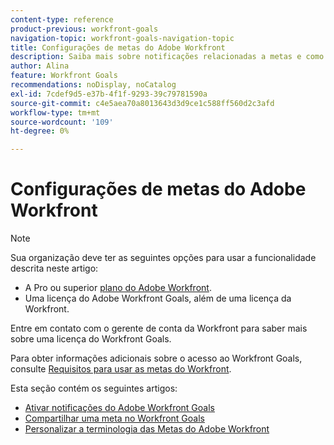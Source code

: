 ```yaml
---
content-type: reference
product-previous: workfront-goals
navigation-topic: workfront-goals-navigation-topic
title: Configurações de metas do Adobe Workfront
description: Saiba mais sobre notificações relacionadas a metas e como compartilhar uma meta no Adobe Workfront Goals nos artigos a seguir.
author: Alina
feature: Workfront Goals
recommendations: noDisplay, noCatalog
exl-id: 7cdef9d5-e37b-4f1f-9293-39c79781590a
source-git-commit: c4e5aea70a8013643d3d9ce1c588ff560d2c3afd
workflow-type: tm+mt
source-wordcount: '109'
ht-degree: 0%

---
```


# Configurações de metas do Adobe Workfront

<!--drafted for P&P new model: the note at the top will need to be replaced with this:

Your organization must have the following to use the functionality described in this article:

* For the legacy plan and license structure: 

  * A Pro or higher [Adobe Workfront plan](https://www.workfront.com/plans). 
  * An Adobe Workfront Goals license in addition to a Workfront license.

* For the current plan and license structure:

  * An Ultimate plan 
    
    Or
    
    An additional license for Adobe Workfront Goals for the Prime or Select Adobe Workfront plans. <is there a link we can add here for the plans and what they contain?!>

Contact your Workfront account manager to learn about a Workfront Goals license.

For additional information about access to Workfront Goals, see [Requirements to use Workfront Goals](../workfront-goals/goal-management/access-needed-for-wf-goals.md).
-->

>[!NOTE]
>
>Sua organização deve ter as seguintes opções para usar a funcionalidade descrita neste artigo:
>
>* A Pro ou superior [plano do Adobe Workfront](https://www.workfront.com/plans).
>* Uma licença do Adobe Workfront Goals, além de uma licença da Workfront.
>
>  Entre em contato com o gerente de conta da Workfront para saber mais sobre uma licença do Workfront Goals.
>
>Para obter informações adicionais sobre o acesso ao Workfront Goals, consulte [Requisitos para usar as metas do Workfront](../../workfront-goals/goal-management/access-needed-for-wf-goals.md).

Esta seção contém os seguintes artigos:

* [Ativar notificações do Adobe Workfront Goals](../../workfront-goals/workfront-goals-settings/wf-goals-notifications.md)
* [Compartilhar uma meta no Workfront Goals](../../workfront-goals/workfront-goals-settings/share-a-goal.md)
* [Personalizar a terminologia das Metas do Adobe Workfront](../workfront-goals-settings/customize-wf-goals-terminology.md)
